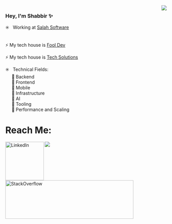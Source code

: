 <img src="https://user-images.githubusercontent.com/20038775/125986173-3ac9fc5e-a8d2-4fc6-b526-bb6093f8adeb.gif" align="right">

### Hey, I'm Shabbir  ✨ 

:eight_spoked_asterisk: &nbsp;  Working at <a href="https://salah.software/"> Salah Software</a> <br><br>

⚡ My tech house is [Fool Dev](https://fool-dev.com/)

⚡ My tech house is [Tech Solutions](https://techsolutionshere.com/author/shabbir/)

:eight_spoked_asterisk: &nbsp; Technical Fields:<br>
&nbsp;&nbsp;&nbsp;&nbsp; :small_blue_diamond: Backend <br>
&nbsp;&nbsp;&nbsp;&nbsp; :small_blue_diamond: Frontend <br>
&nbsp;&nbsp;&nbsp;&nbsp; :small_blue_diamond: Mobile <br>
&nbsp;&nbsp;&nbsp;&nbsp; :small_blue_diamond: Infrastructure <br>
&nbsp;&nbsp;&nbsp;&nbsp; :small_blue_diamond: AI <br>
&nbsp;&nbsp;&nbsp;&nbsp; :small_blue_diamond: Tooling <br>
&nbsp;&nbsp;&nbsp;&nbsp; :small_blue_diamond: Performance and Scaling

# Reach Me:

<a href="https://salah.software"><img src="https://user-images.githubusercontent.com/20038775/125981966-21ea6863-44b2-4728-ad55-f948dd30c2bd.png"></a><a href="https://www.linkedin.com/in/corei10/"><img src="https://cdn2.iconfinder.com/data/icons/social-media-2199/64/social_media_isometric_14-linkedin-512.png" height="120px" width="120px" alt="LinkedIn" align="left"></a>
<a href="https://stackoverflow.com/users/4172515/fool-dev?tab=profile"><img src="https://stackoverflow.design/assets/img/logos/talent/talent-logo.png" height="120px" width="400px" alt="StackOverflow" align="left"></a>


  
  
